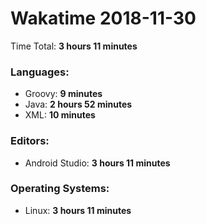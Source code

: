 # Wakatime 2018-11-30

Time Total: **3 hours 11 minutes**

### Languages:
- Groovy: **9 minutes** 
- Java: **2 hours 52 minutes** 
- XML: **10 minutes** 

### Editors:
- Android Studio: **3 hours 11 minutes** 

### Operating Systems:
- Linux: **3 hours 11 minutes** 

